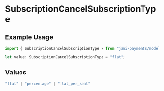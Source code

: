 # SubscriptionCancelSubscriptionType

## Example Usage

```typescript
import { SubscriptionCancelSubscriptionType } from "jani-payments/models/operations";

let value: SubscriptionCancelSubscriptionType = "flat";
```

## Values

```typescript
"flat" | "percentage" | "flat_per_seat"
```